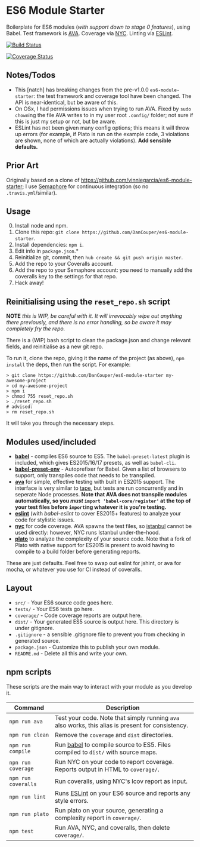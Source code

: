 # ES6 Module Starter

Boilerplate for ES6 modules (*with support down to stage 0 features*), using Babel. Test framework is [AVA](https://github.com/sindresorhus/ava). Coverage via [NYC](https://github.com/bcoe/nyc). Linting via [ESLint](http://eslint.org/).

[![Build Status](https://semaphoreci.com/api/v1/projects/03a7edf4-865a-4df0-9244-3a6aa12f2cea/533329/badge.svg)](https://semaphoreci.com/dancouper/es6-module-starter)

[![Coverage Status](https://coveralls.io/repos/DanCouper/es6-module-starter/badge.svg?branch=master&service=github)](https://coveralls.io/github/DanCouper/es6-module-starter?branch=master)

## Notes/Todos

- This [natch] has breaking changes from the pre-v1.0.0 `es6-module-starter`: the test framework and coverage tool have been changed. The API is near-identical, but be aware of this.
- On OSx, I had permissions issues when trying to run AVA. Fixed by `sudo chown`ing the file AVA writes to in my user root `.config/` folder; not sure if this is just my setup or not, but be aware.
- ESLint has not been given many config options; this means it will throw up errors (for example, if Plato is run on the example code, 3 violations are shown, none of which are actually violations). **Add sensible defaults.**


## Prior Art

Originally based on a clone of https://github.com/vinniegarcia/es6-module-starter; I use [Semaphore](https://semaphoreci.com) for continuous integration (so no `.travis.yml`/similar).

## Usage

0. Install node and npm.
1. Clone this repo: `git clone https://github.com/DanCouper/es6-module-starter`.
2. Install dependencies: `npm i`.
3. Edit info in `package.json`.*
4. Reinitialize git, commit, then `hub create && git push origin master`.
5. Add the repo to your Coveralls account.
6. Add the repo to your Semaphore account: you need to manually add the coveralls key to the settings for that repo.
7. Hack away!

## Reinitialising using the `reset_repo.sh` script

**NOTE** *this is WIP, be careful with it. It
will irrevocably wipe out anything there previously, and there is no error handling, so
be aware it may completely fry the repo.*

There is a (WIP) bash script to clean the package.json and change relevant fields, and reinitialise as a new git repo.

To run it, clone the repo, giving it the name of the project (as above), `npm install`
the deps, then run the script. For example:

```
> git clone https://github.com/DanCouper/es6-module-starter my-awesome-project
> cd my-awesome-project
> npm i
> chmod 755 reset_repo.sh
> ./reset_repo.sh
# advised:
> rm reset_repo.sh
```

It will take you through the necessary steps.

## Modules used/included

- [**babel**](https://babeljs.io) - compiles ES6 source to ES5. The `babel-preset-latest` plugin is included, which gives ES2015/16/17 presets,
as well as `babel-cli`.
- [**babel-preset-env**](https://github.com/babel/babel-preset-env) - Autoprefixer
for Babel. Given a list of browsers to support, only transpiles code that needs
to be transpiled.
- [**ava**](https://github.com/sindresorhus/ava) for simple, effective testing with built in ES2015 support. The interface is very similar to [tape](https://github.com/substack/tape), but tests are run concurrently and in seperate Node processes. **Note that AVA does not transpile modules automatically, so you *must* `import 'babel-core/register'` at the top of your test files before `import`ing whatever it is you're testing.**
- [**eslint**](http://eslint.org/) (with *babel-eslint* to cover ES2015+ features) to analyze your code for stylistic issues.
- [**nyc**](https://github.com/bcoe/nyc) for code coverage. AVA spawns the test files, so [istanbul](https://gotwarlost.github.io/istanbul/) cannot be used directly: however, NYC runs Istanbul under-the-hood.
- [**plato**](https://github.com/es-analysis/plato) to analyze the complexity of your source code. Note that a fork of Plato with native support for ES2015 is present to avoid having to compile to a build folder before generating reports.

These are just defaults. Feel free to swap out eslint for jshint, or ava for mocha, or whatever you use for CI instead of coveralls.

## Layout

- `src/` - Your ES6 source code goes here.
- `tests/` - Your ES6 tests go here.
- `coverage/` - Code coverage reports are output here.
- `dist/` - Your generated ES5 source is output here. This directory is under gitignore.
- `.gitignore` - a sensible .gitignore file to prevent you from checking in generated source.
- `package.json` - Customize this to publish your own module.
- `README.md` - Delete all this and write your own.

## npm scripts

These scripts are the main way to interact with your module as you develop it.

| Command | Description |
|---------|-------------|
| `npm run ava` | Test your code. Note that simply running `ava` also works, this alias is present for consistency. |
| `npm run clean` | Remove the `coverage` and `dist` directories. |
| `npm run compile` | Run [babel](https://babeljs.io/) to compile source to ES5. Files compiled to `dist/` with source maps. |
| `npn run coverage` | Run NYC on your code to report coverage. Reports output in HTML to `coverage/`. |
| `npm run coveralls` | Run coveralls, using NYC's lcov report as input. |
| `npm run lint` | Runs [ESLint](http://eslint.org/) on your ES6 source and reports any style errors. |
| `npm run plato` | Run plato on your source, generating a complexity report in `coverage/`.
| `npm test` | Run AVA, NYC, and coveralls, then delete `coverage/`. |
